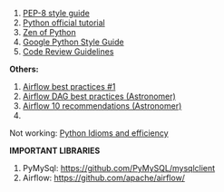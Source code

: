 1. [PEP-8 style guide](https://www.python.org/dev/peps/pep-0008/)
2. [Python official tutorial](https://docs.python.org/3/tutorial/)
3. [Zen of Python](https://peps.python.org/pep-0020/)
4. [Google Python Style Guide](https://google.github.io/styleguide/pyguide.html)
5. [Code Review Guidelines](https://google.github.io/eng-practices/review/)


**Others:**

1. [Airflow best practices #1](https://airflow.apache.org/docs/apache-airflow/stable/best-practices.html)
2. [Airflow DAG best practices (Astronomer)](https://docs.astronomer.io/learn/dag-best-practices)
3. [Airflow 10 recommendations (Astronomer)](https://www.astronomer.io/blog/10-airflow-best-practices/)
4. 


Not working: [Python Idioms and efficiency](https://www.memonic.com/user/pneff/folder/python/id/1bufp)



**IMPORTANT LIBRARIES**

1. PyMySql: https://github.com/PyMySQL/mysqlclient
2. Airflow: https://github.com/apache/airflow/
